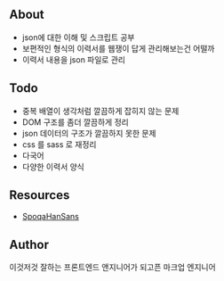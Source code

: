 ## About

- json에 대한 이해 및 스크립트 공부
- 보편적인 형식의 이력서를 웹쟁이 답게 관리해보는건 어떨까
- 이력서 내용을 json 파일로 관리

## Todo

- 중복 배열이 생각처럼 깔끔하게 잡히지 않는 문제
- DOM 구조를 좀더 깔끔하게 정리
- json 데이터의 구조가 깔끔하지 못한 문제
- css 를 sass 로 재정리
- 다국어
- 다양한 이력서 양식

## Resources

- [SpoqaHanSans](https://spoqa.github.io/spoqa-han-sans/ko-KR/)

## Author

이것저것 잘하는 프론트엔드 앤지니어가 되고픈 마크업 엔지니어